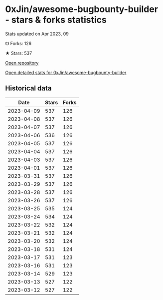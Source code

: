 # 0xJin/awesome-bugbounty-builder - stars & forks statistics

Stats updated on Apr 2023, 09

☋ Forks: 126

★ Stars: 537

[Open repository](https://github.com/0xJin/awesome-bugbounty-builder)

[Open detailed stats for 0xJin/awesome-bugbounty-builder](https://reviewgithub.com/rep/0xJin/awesome-bugbounty-builder)

## Historical data
| Date | Stars | Forks |
|------|-------|-------|
| 2023-04-09 | 537 | 126 | 
| 2023-04-08 | 537 | 126 | 
| 2023-04-07 | 537 | 126 | 
| 2023-04-06 | 536 | 126 | 
| 2023-04-05 | 537 | 126 | 
| 2023-04-04 | 537 | 126 | 
| 2023-04-03 | 537 | 126 | 
| 2023-04-01 | 537 | 126 | 
| 2023-03-31 | 537 | 126 | 
| 2023-03-29 | 537 | 126 | 
| 2023-03-28 | 537 | 126 | 
| 2023-03-26 | 537 | 126 | 
| 2023-03-25 | 535 | 124 | 
| 2023-03-24 | 534 | 124 | 
| 2023-03-22 | 532 | 124 | 
| 2023-03-21 | 532 | 124 | 
| 2023-03-20 | 532 | 124 | 
| 2023-03-18 | 531 | 124 | 
| 2023-03-17 | 531 | 123 | 
| 2023-03-16 | 531 | 123 | 
| 2023-03-14 | 529 | 123 | 
| 2023-03-13 | 527 | 122 | 
| 2023-03-12 | 527 | 122 | 


